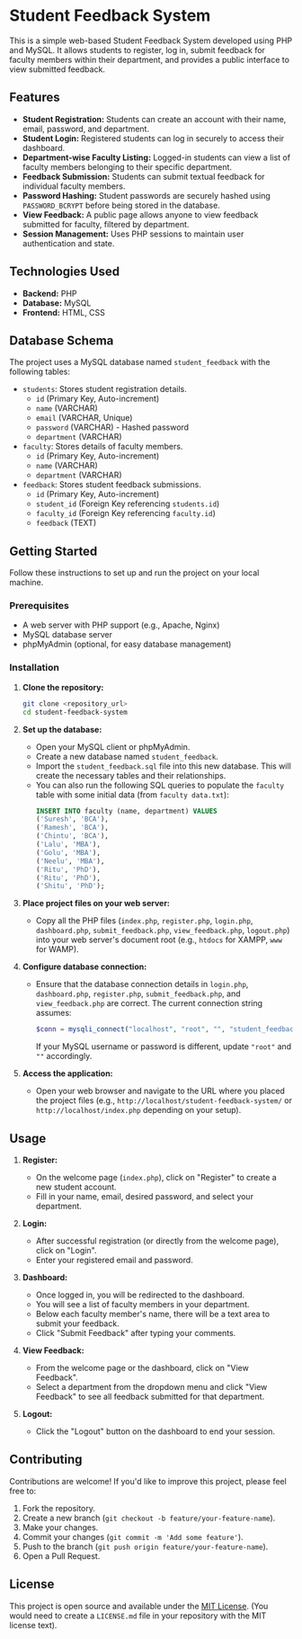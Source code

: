 # Student Feedback System

This is a simple web-based Student Feedback System developed using PHP and MySQL. It allows students to register, log in, submit feedback for faculty members within their department, and provides a public interface to view submitted feedback.

## Features

* **Student Registration:** Students can create an account with their name, email, password, and department.
* **Student Login:** Registered students can log in securely to access their dashboard.
* **Department-wise Faculty Listing:** Logged-in students can view a list of faculty members belonging to their specific department.
* **Feedback Submission:** Students can submit textual feedback for individual faculty members.
* **Password Hashing:** Student passwords are securely hashed using `PASSWORD_BCRYPT` before being stored in the database.
* **View Feedback:** A public page allows anyone to view feedback submitted for faculty, filtered by department.
* **Session Management:** Uses PHP sessions to maintain user authentication and state.

## Technologies Used

* **Backend:** PHP
* **Database:** MySQL
* **Frontend:** HTML, CSS

## Database Schema

The project uses a MySQL database named `student_feedback` with the following tables:

* `students`: Stores student registration details.
    * `id` (Primary Key, Auto-increment)
    * `name` (VARCHAR)
    * `email` (VARCHAR, Unique)
    * `password` (VARCHAR) - Hashed password
    * `department` (VARCHAR)
* `faculty`: Stores details of faculty members.
    * `id` (Primary Key, Auto-increment)
    * `name` (VARCHAR)
    * `department` (VARCHAR)
* `feedback`: Stores student feedback submissions.
    * `id` (Primary Key, Auto-increment)
    * `student_id` (Foreign Key referencing `students.id`)
    * `faculty_id` (Foreign Key referencing `faculty.id`)
    * `feedback` (TEXT)

## Getting Started

Follow these instructions to set up and run the project on your local machine.

### Prerequisites

* A web server with PHP support (e.g., Apache, Nginx)
* MySQL database server
* phpMyAdmin (optional, for easy database management)

### Installation

1.  **Clone the repository:**
    ```bash
    git clone <repository_url>
    cd student-feedback-system
    ```

2.  **Set up the database:**
    * Open your MySQL client or phpMyAdmin.
    * Create a new database named `student_feedback`.
    * Import the `student_feedback.sql` file into this new database. This will create the necessary tables and their relationships.
    * You can also run the following SQL queries to populate the `faculty` table with some initial data (from `faculty data.txt`):
        ```sql
        INSERT INTO faculty (name, department) VALUES
        ('Suresh', 'BCA'),
        ('Ramesh', 'BCA'),
        ('Chintu', 'BCA'),
        ('Lalu', 'MBA'),
        ('Golu', 'MBA'),
        ('Neelu', 'MBA'),
        ('Ritu', 'PhD'),
        ('Ritu', 'PhD'),
        ('Shitu', 'PhD');
        ```

3.  **Place project files on your web server:**
    * Copy all the PHP files (`index.php`, `register.php`, `login.php`, `dashboard.php`, `submit_feedback.php`, `view_feedback.php`, `logout.php`) into your web server's document root (e.g., `htdocs` for XAMPP, `www` for WAMP).

4.  **Configure database connection:**
    * Ensure that the database connection details in `login.php`, `dashboard.php`, `register.php`, `submit_feedback.php`, and `view_feedback.php` are correct.
        The current connection string assumes:
        ```php
        $conn = mysqli_connect("localhost", "root", "", "student_feedback");
        ```
        If your MySQL username or password is different, update `"root"` and `""` accordingly.

5.  **Access the application:**
    * Open your web browser and navigate to the URL where you placed the project files (e.g., `http://localhost/student-feedback-system/` or `http://localhost/index.php` depending on your setup).

## Usage

1.  **Register:**
    * On the welcome page (`index.php`), click on "Register" to create a new student account.
    * Fill in your name, email, desired password, and select your department.

2.  **Login:**
    * After successful registration (or directly from the welcome page), click on "Login".
    * Enter your registered email and password.

3.  **Dashboard:**
    * Once logged in, you will be redirected to the dashboard.
    * You will see a list of faculty members in your department.
    * Below each faculty member's name, there will be a text area to submit your feedback.
    * Click "Submit Feedback" after typing your comments.

4.  **View Feedback:**
    * From the welcome page or the dashboard, click on "View Feedback".
    * Select a department from the dropdown menu and click "View Feedback" to see all feedback submitted for that department.

5.  **Logout:**
    * Click the "Logout" button on the dashboard to end your session.

## Contributing

Contributions are welcome! If you'd like to improve this project, please feel free to:

1.  Fork the repository.
2.  Create a new branch (`git checkout -b feature/your-feature-name`).
3.  Make your changes.
4.  Commit your changes (`git commit -m 'Add some feature'`).
5.  Push to the branch (`git push origin feature/your-feature-name`).
6.  Open a Pull Request.

## License

This project is open source and available under the [MIT License](LICENSE.md). (You would need to create a `LICENSE.md` file in your repository with the MIT license text).
